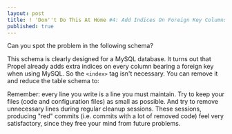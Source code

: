 ```yaml
---
layout: post
title: ! 'Don''t Do This At Home #4: Add Indices On Foreign Key Columns'
published: true
---
```

<p>Can you spot the problem in the following schema?</p>
<p><script src="https://gist.github.com/72182eb143556515d74f.js"></script></p>
<p><!--more-->This schema is clearly designed for a MySQL database. It turns out that Propel already adds extra indices on every column bearing a foreign key when using MySQL. So the <code>&lt;index&gt;</code> tag isn't necessary. You can remove it and reduce the table schema to:</p>
<p><script src="https://gist.github.com/084005095a645b23ef0e.js"></script></p>
<p>Remember: every line you write is a line you must maintain. Try to keep your files (code and configuration files) as small as possible. And try to remove unnecessary lines during regular cleanup sessions. These sessions, producing "red" commits (i.e. commits with a lot of removed code) feel very satisfactory, since they free your mind from future problems.</p>
